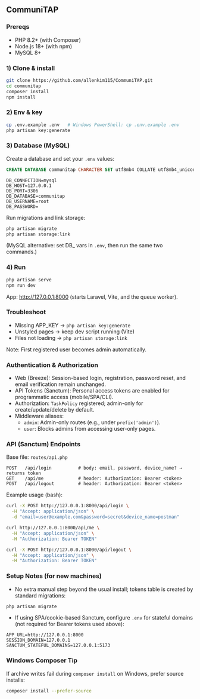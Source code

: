 ## CommuniTAP 
### Prereqs

- PHP 8.2+ (with Composer)
- Node.js 18+ (with npm)
- MySQL 8+

### 1) Clone & install

```bash
git clone https://github.com/allenkim115/CommuniTAP.git
cd communitap
composer install
npm install
```

### 2) Env & key

```bash
cp .env.example .env   # Windows PowerShell: cp .env.example .env
php artisan key:generate
```

### 3) Database (MySQL)

Create a database and set your `.env` values:

```sql
CREATE DATABASE communitap CHARACTER SET utf8mb4 COLLATE utf8mb4_unicode_ci;
```

```env
DB_CONNECTION=mysql
DB_HOST=127.0.0.1
DB_PORT=3306
DB_DATABASE=communitap
DB_USERNAME=root
DB_PASSWORD=
```

Run migrations and link storage:

```bash
php artisan migrate
php artisan storage:link
```

(MySQL alternative: set DB_ vars in `.env`, then run the same two commands.)

### 4) Run

```bash
php artisan serve
npm run dev 
```

App: http://127.0.0.1:8000 (starts Laravel, Vite, and the queue worker).

### Troubleshoot

- Missing APP_KEY → `php artisan key:generate`
- Unstyled pages → keep dev script running (Vite)
- Files not loading → `php artisan storage:link`

Note: First registered user becomes admin automatically.

### Authentication & Authorization

- Web (Breeze): Session-based login, registration, password reset, and email verification remain unchanged.
- API Tokens (Sanctum): Personal access tokens are enabled for programmatic access (mobile/SPA/CLI).
- Authorization: `TaskPolicy` registered; admin-only for create/update/delete by default.
- Middleware aliases:
  - `admin`: Admin-only routes (e.g., under `prefix('admin')`).
  - `user`: Blocks admins from accessing user-only pages.

### API (Sanctum) Endpoints

Base file: `routes/api.php`

```
POST   /api/login          # body: email, password, device_name? → returns token
GET    /api/me             # header: Authorization: Bearer <token>
POST   /api/logout         # header: Authorization: Bearer <token>
```

Example usage (bash):

```bash
curl -X POST http://127.0.0.1:8000/api/login \
  -H "Accept: application/json" \
  -d "email=user@example.com&password=secret&device_name=postman"

curl http://127.0.0.1:8000/api/me \
  -H "Accept: application/json" \
  -H "Authorization: Bearer TOKEN"

curl -X POST http://127.0.0.1:8000/api/logout \
  -H "Accept: application/json" \
  -H "Authorization: Bearer TOKEN"
```

### Setup Notes (for new machines)

- No extra manual step beyond the usual install; tokens table is created by standard migrations:

```bash
php artisan migrate
```

- If using SPA/cookie-based Sanctum, configure `.env` for stateful domains (not required for Bearer tokens used above):

```
APP_URL=http://127.0.0.1:8000
SESSION_DOMAIN=127.0.0.1
SANCTUM_STATEFUL_DOMAINS=127.0.0.1:5173
```

### Windows Composer Tip

If archive writes fail during `composer install` on Windows, prefer source installs:

```bash
composer install --prefer-source
```
